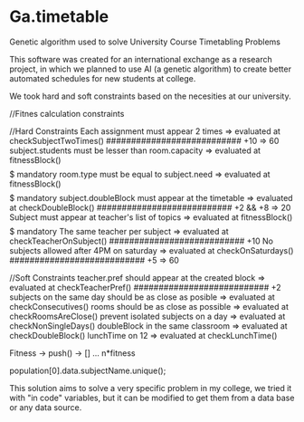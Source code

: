 # Ga.timetable
Genetic algorithm used to solve University Course Timetabling Problems

This software was created for an international exchange as a research project, in which we planned to use AI (a genetic algorithm) to create better automated schedules for new students at college. 

We took hard and soft constraints based on the necesities at our university.

//Fitnes calculation constraints

//Hard Constraints
Each assignment must appear 2 times                     => evaluated at checkSubjectTwoTimes()              ########################### +10 => 60
subject.students must be lesser than room.capacity      => evaluated at fitnessBlock()                      $$$$$ mandatory
room.type must be equal to subject.need                 => evaluated at fitnessBlock()                      $$$$$ mandatory
subject.doubleBlock must appear at the timetable        => evaluated at checkDoubleBlock()                  ########################### +2 && +8 => 20
Subject must appear at teacher's list of topics         => evaluated at fitnessBlock()                      $$$$$ mandatory
The same teacher per subject                            => evaluated at checkTeacherOnSubject()             ########################### +10
No subjects allowed after 4PM on saturday               => evaluated at checkOnSaturdays()                  ########################### +5 => 60

//Soft Constraints
teacher.pref should appear at the created block         => evaluated at checkTeacherPref()                  ########################### +2
subjects on the same day should be as close as posible  => evaluated at checkConsecutives()
rooms should be as close as possible                    => evaluated at checkRoomsAreClose()
prevent isolated subjects on a day                      => evaluated at checkNonSingleDays()
doubleBlock in the same classroom                       => evaluated at checkDoubleBlock()
lunchTime on 12                                         => evaluated at checkLunchTime()

Fitness -> push() -> [] ... n*fitness

population[0].data.subjectName.unique();

This solution aims to solve a very specific problem in my college, we tried it with "in code" variables, but it can be modified to get them from a data base or any data source.
